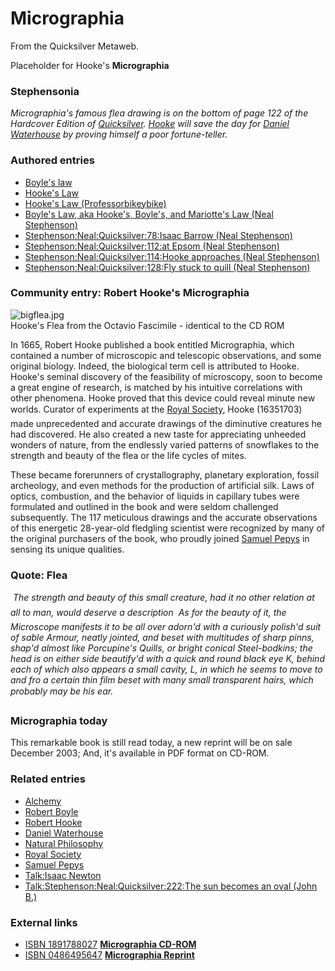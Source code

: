 
# Micrographia

From the Quicksilver Metaweb.

Placeholder for Hooke's **Micrographia**
### Stephensonia


*Micrographia's famous flea drawing is on the bottom of page 122 of the Hardcover Edition of [Quicksilver](/stephenson-neal-quicksilver). [Hooke](/robert-hooke) will save the day for [Daniel Waterhouse](/daniel-waterhouse) by proving himself a poor fortune-teller.*

### Authored entries


* [Boyle's law](/boyle-s-law)
* [Hooke's Law](/hooke-s-law)
* [Hooke's Law (Professorbikeybike)](/hooke-s-law-professorbikeybike)
* [Boyle's Law, aka Hooke's, Boyle's, and Mariotte's Law (Neal Stephenson)](/boyle-s-law-aka-hooke-s-boyle-s-and-mariotte-s-law-neal-stephenson)
* [Stephenson:Neal:Quicksilver:78:Isaac Barrow (Neal Stephenson)](/stephenson-neal-quicksilver-78-isaac-barrow-neal-stephenson)
* [Stephenson:Neal:Quicksilver:112:at Epsom (Neal Stephenson)](/stephenson-neal-quicksilver-112-at-epsom-neal-stephenson)
* [Stephenson:Neal:Quicksilver:114:Hooke approaches (Neal Stephenson)](/stephenson-neal-quicksilver-114-hooke-approaches-neal-stephenson)
* [Stephenson:Neal:Quicksilver:128:Fly stuck to quill (Neal Stephenson)](/stephenson-neal-quicksilver-128-fly-stuck-to-quill-neal-stephenson)


### Community entry: Robert Hooke's Micrographia



![bigflea.jpg](/https://web.archive.org/web/20060725222757im_/http://www.wwnorton.com/nael/images/18thc/bigflea.jpg)  
Hooke's Flea from the Octavio Fascimile - identical to the CD ROM

In 1665, Robert Hooke published a book entitled Micrographia, which contained a number of microscopic and telescopic observations, and some original biology. Indeed, the biological term cell is attributed to Hooke. Hooke's seminal discovery of the feasibility of microscopy, soon to become a great engine of research, is matched by his intuitive correlations with other phenomena. Hooke proved that this device could reveal minute new worlds. Curator of experiments at the [Royal Society](/royal-society), Hooke (16351703) made unprecedented and accurate drawings of the diminutive creatures he had discovered. He also created a new taste for appreciating unheeded wonders of nature, from the endlessly varied patterns of snowflakes to the strength and beauty of the flea or the life cycles of mites. 

These became forerunners of crystallography, planetary exploration, fossil archeology, and even methods for the production of artificial silk. Laws of optics, combustion, and the behavior of liquids in capillary tubes were formulated and outlined in the book and were seldom challenged subsequently. The 117 meticulous drawings and the accurate observations of this energetic 28-year-old fledgling scientist were recognized by many of the original purchasers of the book, who proudly joined [Samuel Pepys](/samuel-pepys) in sensing its unique qualities.

### Quote: Flea


* The strength and beauty of this small creature, had it no other relation at all to man, would deserve a description  As for the beauty of it, the Microscope manifests it to be all over adorn'd with a curiously polish'd suit of sable Armour, neatly jointed, and beset with multitudes of sharp pinns, shap'd almost like Porcupine's Quills, or bright conical Steel-bodkins; the head is on either side beautify'd with a quick and round black eye K, behind each of which also appears a small cavity, L, in which he seems to move to and fro a certain thin film beset with many small transparent hairs, which probably may be his ear.*

### Micrographia today


This remarkable book is still read today, a new reprint will be on sale December 2003; And, it's available in PDF format on CD-ROM.

### Related entries


* [Alchemy](/alchemy)
* [Robert Boyle](/robert-boyle)
* [Robert Hooke](/robert-hooke)
* [Daniel Waterhouse](/daniel-waterhouse)
* [Natural Philosophy](/natural-philosophy)
* [Royal Society](/royal-society)
* [Samuel Pepys](/samuel-pepys)
* [Talk:Isaac Newton](/talk-isaac-newton)
* [Talk:Stephenson:Neal:Quicksilver:222:The sun becomes an oval (John B.)](/talk-stephenson-neal-quicksilver-222-the-sun-becomes-an-oval-john-b)


### External links


* [ISBN 1891788027](/) **[Micrographia CD-ROM](/http-www-amazon-com-exec-obidos-tg-detail-1891788027-qid-1071649304-ref-sr-8-xs-ap-i0-xgl14-102-1145875-1634547-v-glance-s-books-n-507846-product-details)**
* [ISBN 0486495647](/) **[Micrographia Reprint](/http-www-amazon-com-exec-obidos-tg-detail-0486495647-qid-1071649780-sr-1-3-ref-sr-1-3-102-1145875-1634547-v-glance-s-books)**
